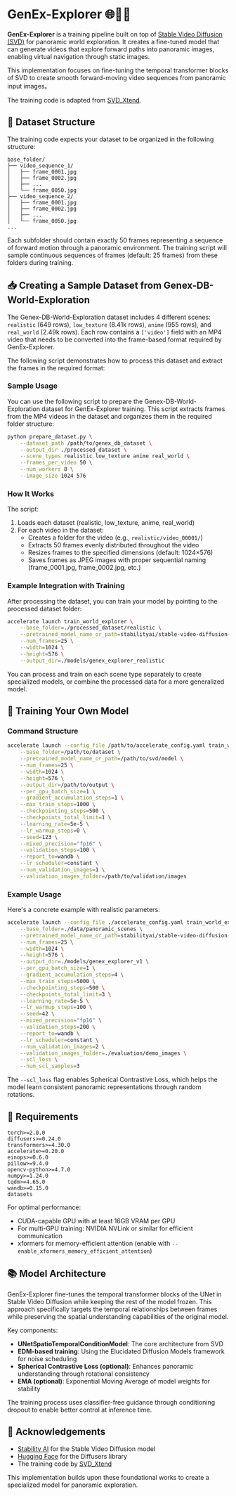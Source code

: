 # GenEx-Explorer 🌐🏃🏻

**GenEx-Explorer** is a training pipeline built on top of [Stable Video Diffusion (SVD)](https://stability.ai/stable-video) for panoramic world exploration. It creates a fine-tuned model that can generate videos that explore forward paths into panoramic images, enabling virtual navigation through static images.

This implementation focuses on fine-tuning the temporal transformer blocks of SVD to create smooth forward-moving video sequences from panoramic input images。

The training code is adapted from [SVD_Xtend](https://github.com/pixeli99/SVD_Xtend).

## 📂 Dataset Structure

The training code expects your dataset to be organized in the following structure:

```
base_folder/
├── video_sequence_1/
│   ├── frame_0001.jpg
│   ├── frame_0002.jpg
│   ├── ...
│   └── frame_0050.jpg
├── video_sequence_2/
│   ├── frame_0001.jpg
│   ├── frame_0002.jpg
│   ├── ...
│   └── frame_0050.jpg
...
```

Each subfolder should contain exactly 50 frames representing a sequence of forward motion through a panoramic environment. The training script will sample continuous sequences of frames (default: 25 frames) from these folders during training.

## 📥 Creating a Sample Dataset from Genex-DB-World-Exploration

The Genex-DB-World-Exploration dataset includes 4 different scenes: `realistic` (649 rows), `low_texture` (8.41k rows), `anime` (955 rows), and `real_world` (2.49k rows). Each row contains a `['video']` field with an MP4 video that needs to be converted into the frame-based format required by GenEx-Explorer.

The following script demonstrates how to process this dataset and extract the frames in the required format:

### Sample Usage

You can use the following script to prepare the Genex-DB-World-Exploration dataset for GenEx-Explorer training. This script extracts frames from the MP4 videos in the dataset and organizes them in the required folder structure:

```bash
python prepare_dataset.py \
    --dataset_path /path/to/genex_db_dataset \
    --output_dir ./processed_dataset \
    --scene_types realistic low_texture anime real_world \
    --frames_per_video 50 \
    --num_workers 8 \
    --image_size 1024 576
```

### How It Works

The script:

1. Loads each dataset (realistic, low_texture, anime, real_world)
2. For each video in the dataset:
   - Creates a folder for the video (e.g., `realistic/video_00001/`)
   - Extracts 50 frames evenly distributed throughout the video
   - Resizes frames to the specified dimensions (default: 1024×576)
   - Saves frames as JPEG images with proper sequential naming (frame_0001.jpg, frame_0002.jpg, etc.)

### Example Integration with Training

After processing the dataset, you can train your model by pointing to the processed dataset folder:

```bash
accelerate launch train_world_explorer \
    --base_folder=./processed_dataset/realistic \
    --pretrained_model_name_or_path=stabilityai/stable-video-diffusion-img2vid-xt-1-1 \
    --num_frames=25 \
    --width=1024 \
    --height=576 \
    --output_dir=./models/genex_explorer_realistic
```

You can process and train on each scene type separately to create specialized models, or combine the processed data for a more generalized model.

## 🚀 Training Your Own Model

### Command Structure

```bash
accelerate launch --config_file /path/to/accelerate_config.yaml train_world_explorer \
    --base_folder=/path/to/dataset \
    --pretrained_model_name_or_path=/path/to/svd/model \
    --num_frames=25 \
    --width=1024 \
    --height=576 \
    --output_dir=/path/to/output \
    --per_gpu_batch_size=1 \
    --gradient_accumulation_steps=1 \
    --max_train_steps=1000 \
    --checkpointing_steps=500 \
    --checkpoints_total_limit=1 \
    --learning_rate=5e-5 \
    --lr_warmup_steps=0 \
    --seed=123 \
    --mixed_precision="fp16" \
    --validation_steps=100 \
    --report_to=wandb \
    --lr_scheduler=constant \
    --num_validation_images=1 \
    --validation_images_folder=/path/to/validation/images
```

### Example Usage

Here's a concrete example with realistic parameters:

```bash
accelerate launch --config_file ./accelerate_config.yaml train_world_explorer.py \
    --base_folder=./data/panoramic_scenes \
    --pretrained_model_name_or_path=stabilityai/stable-video-diffusion-img2vid-xt-1-1 \
    --num_frames=25 \
    --width=1024 \
    --height=576 \
    --output_dir=./models/genex_explorer_v1 \
    --per_gpu_batch_size=1 \
    --gradient_accumulation_steps=4 \
    --max_train_steps=5000 \
    --checkpointing_steps=500 \
    --checkpoints_total_limit=3 \
    --learning_rate=5e-5 \
    --lr_warmup_steps=100 \
    --seed=42 \
    --mixed_precision="fp16" \
    --validation_steps=200 \
    --report_to=wandb \
    --lr_scheduler=constant \
    --num_validation_images=2 \
    --validation_images_folder=./evaluation/demo_images \
    --scl_loss \
    --num_scl_samples=3
```

The `--scl_loss` flag enables Spherical Contrastive Loss, which helps the model learn consistent panoramic representations through random rotations.

## 🔧 Requirements

```
torch>=2.0.0
diffusers>=0.24.0
transformers>=4.30.0
accelerate>=0.20.0
einops>=0.6.0
pillow>=9.4.0
opencv-python>=4.7.0
numpy>=1.24.0
tqdm>=4.65.0
wandb>=0.15.0
datasets
```

For optimal performance:
- CUDA-capable GPU with at least 16GB VRAM per GPU
- For multi-GPU training: NVIDIA NVLink or similar for efficient communication
- xformers for memory-efficient attention (enable with `--enable_xformers_memory_efficient_attention`)

## 📚 Model Architecture

GenEx-Explorer fine-tunes the temporal transformer blocks of the UNet in Stable Video Diffusion while keeping the rest of the model frozen. This approach specifically targets the temporal relationships between frames while preserving the spatial understanding capabilities of the original model.

Key components:
- **UNetSpatioTemporalConditionModel**: The core architecture from SVD
- **EDM-based training**: Using the Elucidated Diffusion Models framework for noise scheduling
- **Spherical Contrastive Loss (optional)**: Enhances panoramic understanding through rotational consistency
- **EMA (optional)**: Exponential Moving Average of model weights for stability

The training process uses classifier-free guidance through conditioning dropout to enable better control at inference time.

## 🙏 Acknowledgements

- [Stability AI](https://stability.ai/) for the Stable Video Diffusion model
- [Hugging Face](https://huggingface.co/) for the Diffusers library
- The training code by [SVD_Xtend](https://github.com/pixeli99/SVD_Xtend)

This implementation builds upon these foundational works to create a specialized model for panoramic exploration.
